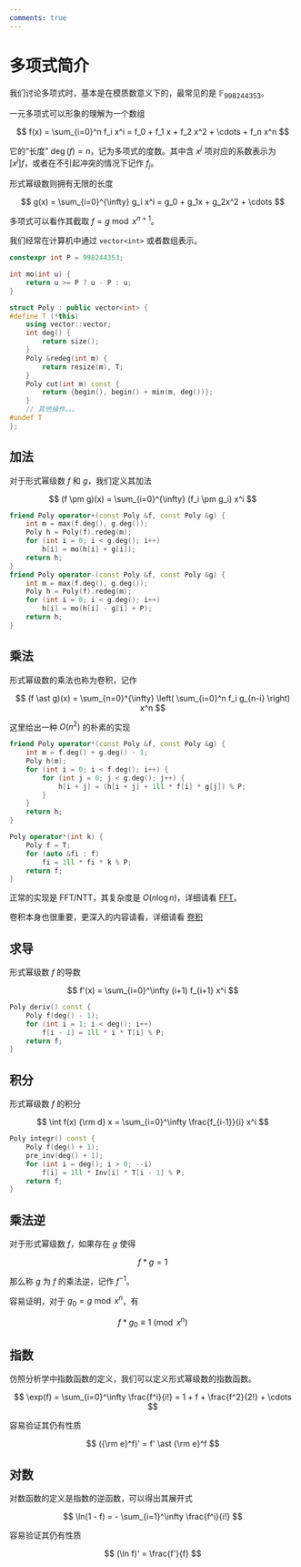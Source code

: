 ```yaml
---
comments: true
---
```


# 多项式简介

我们讨论多项式时，基本是在模质数意义下的，最常见的是 $\mathbb{F}_{998244353}$。

一元多项式可以形象的理解为一个数组

$$
f(x) = \sum_{i=0}^n f_i x^i = f_0 + f_1 x + f_2 x^2 + \cdots + f_n x^n
$$

它的“长度” $\operatorname{deg}(f) = n$，记为多项式的度数。其中含 $x^j$ 项对应的系数表示为 $[x^j]f$，或者在不引起冲突的情况下记作 $f_j$。

形式幂级数则拥有无限的长度

$$
g(x) = \sum_{i=0}^{\infty} g_i x^i = g_0 + g_1x + g_2x^2 +  \cdots
$$

多项式可以看作其截取 $f = g \bmod x^{n+1}$。

我们经常在计算机中通过 `vector<int>` 或者数组表示。

```cpp
constexpr int P = 998244353;

int mo(int u) {
    return u >= P ? u - P : u;
}

struct Poly : public vector<int> {
#define T (*this)
    using vector::vector;
    int deg() {
        return size();
    }
    Poly &redeg(int m) {
        return resize(m), T;
    }
    Poly cut(int m) const {
        return {begin(), begin() + min(m, deg())};
    }
    // 其他操作。。。
#undef T
};
```

## 加法

对于形式幂级数 $f$ 和 $g$，我们定义其加法

$$
(f \pm g)(x) = \sum_{i=0}^{\infty} (f_i \pm g_i) x^i
$$

```cpp
friend Poly operator+(const Poly &f, const Poly &g) {
    int m = max(f.deg(), g.deg());
    Poly h = Poly(f).redeg(m);
    for (int i = 0; i < g.deg(); i++)
        h[i] = mo(h[i] + g[i]);
    return h;
}
friend Poly operator-(const Poly &f, const Poly &g) {
    int m = max(f.deg(), g.deg());
    Poly h = Poly(f).redeg(m);
    for (int i = 0; i < g.deg(); i++)
        h[i] = mo(h[i] - g[i] + P);
    return h;
}
```

## 乘法

形式幂级数的乘法也称为卷积，记作

$$
(f \ast g)(x) = \sum_{n=0}^{\infty} \left( \sum_{i=0}^n f_i g_{n-i} \right) x^n
$$

这里给出一种 $O(n^2)$ 的朴素的实现

```cpp
friend Poly operator*(const Poly &f, const Poly &g) {
    int m = f.deg() + g.deg() - 1;
    Poly h(m);
    for (int i = 0; i < f.deg(); i++) {
        for (int j = 0; j < g.deg(); j++) {
            h[i + j] = (h[i + j] + 1ll * f[i] * g[j]) % P;
        }
    }
    return h;
}

Poly operator*(int k) {
    Poly f = T;
    for (auto &fi : f)
        fi = 1ll * fi * k % P;
    return f;
}
```

正常的实现是 FFT/NTT，其复杂度是 $O(n \log n)$，详细请看 [FFT](fft.md)。

卷积本身也很重要，更深入的内容请看，详细请看 [卷积](convolution.md)

## 求导

形式幂级数 $f$ 的导数

$$
f'(x) = \sum_{i=0}^\infty (i+1) f_{i+1} x^i
$$

```cpp
Poly deriv() const {
    Poly f(deg() - 1);
    for (int i = 1; i < deg(); i++)
        f[i - 1] = 1ll * i * T[i] % P;
    return f;
}
```

## 积分

形式幂级数 $f$ 的积分

$$
\int f(x) {\rm d} x = \sum_{i=0}^\infty \frac{f_{i-1}}{i} x^i
$$

```cpp
Poly integr() const {
    Poly f(deg() + 1);
    pre_inv(deg() + 1);
    for (int i = deg(); i > 0; --i)
        f[i] = 1ll * Inv[i] * T[i - 1] % P;
    return f;
}
```

## 乘法逆

对于形式幂级数 $f$，如果存在 $g$ 使得

$$
f \ast g = 1
$$

那么称 $g$ 为 $f$ 的乘法逆，记作 $f^{-1}$。

容易证明，对于 $g_0 = g \bmod x^n$，有

$$
f \ast g_0 \equiv 1 \pmod{x^n}
$$

## 指数

仿照分析学中指数函数的定义，我们可以定义形式幂级数的指数函数。

$$
\exp(f) = \sum_{i=0}^\infty \frac{f^i}{i!} = 1 + f + \frac{f^2}{2!} + \cdots
$$

容易验证其仍有性质

$$
({\rm e}^f)' = f' \ast {\rm e}^f
$$

## 对数

对数函数的定义是指数的逆函数，可以得出其展开式

$$
\ln(1 - f) = - \sum_{i=1}^\infty \frac{f^i}{i!}
$$

容易验证其仍有性质

$$
(\ln f)' = \frac{f'}{f}
$$
